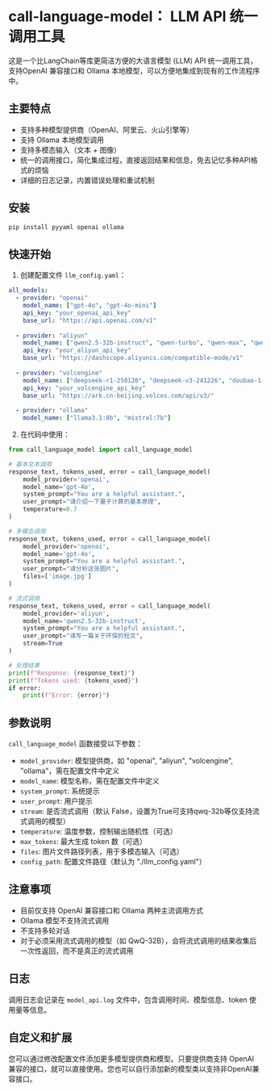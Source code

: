 # call-language-model： LLM API 统一调用工具

这是一个比LangChain等库更简洁方便的大语言模型 (LLM) API 统一调用工具，支持OpenAI 兼容接口和 Ollama 本地模型，可以方便地集成到现有的工作流程序中。

## 主要特点

- 支持多种模型提供商（OpenAI、阿里云、火山引擎等）
- 支持 Ollama 本地模型调用
- 支持多模态输入（文本 + 图像）
- 统一的调用接口，简化集成过程，直接返回结果和信息，免去记忆多种API格式的烦恼
- 详细的日志记录，内置错误处理和重试机制

## 安装

```bash
pip install pyyaml openai ollama
```

## 快速开始

1. 创建配置文件 `llm_config.yaml`：

```yaml
all_models:
  - provider: "openai"
    model_name: ["gpt-4o", "gpt-4o-mini"]
    api_key: "your_openai_api_key"
    base_url: "https://api.openai.com/v1"
  
  - provider: "aliyun"
    model_name: ["qwen2.5-32b-instruct", "qwen-turbo", "qwen-max", "qwq-32b"]
    api_key: "your_aliyun_api_key"
    base_url: "https://dashscope.aliyuncs.com/compatible-mode/v1"
  
  - provider: "volcengine"
    model_name: ["deepseek-r1-250120", "deepseek-v3-241226", "doubao-1-5-pro-256k-250115"]
    api_key: "your_volcengine_api_key"
    base_url: "https://ark.cn-beijing.volces.com/api/v3/"
  
  - provider: "ollama"
    model_name: ["llama3.1:8b", "mistral:7b"]
```

2. 在代码中使用：

```python
from call_language_model import call_language_model

# 基本文本调用
response_text, tokens_used, error = call_language_model(
    model_provider='openai',
    model_name='gpt-4o',
    system_prompt="You are a helpful assistant.",
    user_prompt="请介绍一下量子计算的基本原理",
    temperature=0.7
)

# 多模态调用
response_text, tokens_used, error = call_language_model(
    model_provider='openai',
    model_name='gpt-4o',
    system_prompt="You are a helpful assistant.",
    user_prompt="请分析这张图片",
    files=['image.jpg']
)

# 流式调用
response_text, tokens_used, error = call_language_model(
    model_provider='aliyun',
    model_name='qwen2.5-32b-instruct',
    system_prompt="You are a helpful assistant.",
    user_prompt="请写一篇关于环保的短文",
    stream=True
)

# 处理结果
print(f"Response: {response_text}")
print(f"Tokens used: {tokens_used}")
if error:
    print(f"Error: {error}")
```

## 参数说明

`call_language_model` 函数接受以下参数：

- `model_provider`: 模型提供商，如 "openai", "aliyun", "volcengine", "ollama"，需在配置文件中定义
- `model_name`: 模型名称，需在配置文件中定义
- `system_prompt`: 系统提示
- `user_prompt`: 用户提示
- `stream`: 是否流式调用（默认 False，设置为True可支持qwq-32b等仅支持流式调用的模型）
- `temperature`: 温度参数，控制输出随机性（可选）
- `max_tokens`: 最大生成 token 数（可选）
- `files`: 图片文件路径列表，用于多模态输入（可选）
- `config_path`: 配置文件路径（默认为 "./llm_config.yaml"）

## 注意事项

- 目前仅支持 OpenAI 兼容接口和 Ollama 两种主流调用方式
- Ollama 模型不支持流式调用
- 不支持多轮对话
- 对于必须采用流式调用的模型（如 QwQ-32B），会将流式调用的结果收集后一次性返回，而不是真正的流式调用

## 日志

调用日志会记录在 `model_api.log` 文件中，包含调用时间、模型信息、token 使用量等信息。

## 自定义和扩展

您可以通过修改配置文件添加更多模型提供商和模型。只要提供商支持 OpenAI 兼容的接口，就可以直接使用。您也可以自行添加新的模型类以支持非OpenAI兼容接口。
